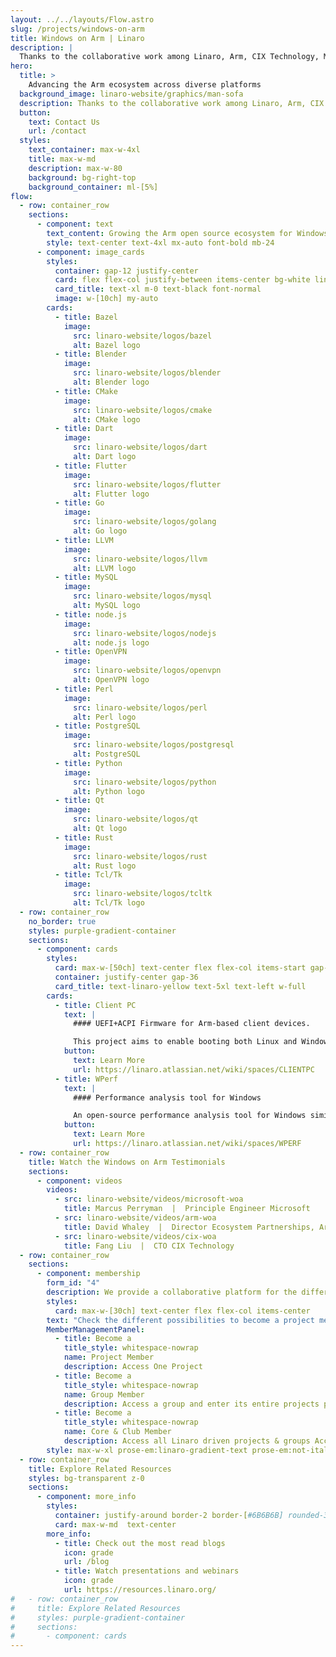 ```yaml
---
layout: ../../layouts/Flow.astro
slug: /projects/windows-on-arm
title: Windows on Arm | Linaro
description: |
  Thanks to the collaborative work among Linaro, Arm, CIX Technology, Microsoft and Qualcomm we are building the Windows on Arm ecosystem for native development unlocking better user experiences and broader adoption of Windows on Arm platforms.
hero:
  title: >
    Advancing the Arm ecosystem across diverse platforms
  background_image: linaro-website/graphics/man-sofa
  description: Thanks to the collaborative work among Linaro, Arm, CIX Technology, Microsoft and Qualcomm we are building the Windows on Arm ecosystem for native development unlocking better user experiences and broader adoption of Windows on Arm platforms.
  button:
    text: Contact Us
    url: /contact
  styles:
    text_container: max-w-4xl
    title: max-w-md
    description: max-w-80
    background: bg-right-top
    background_container: ml-[5%]
flow:
  - row: container_row
    sections:
      - component: text
        text_content: Growing the Arm open source ecosystem for Windows involves setting up CI and testing, coordinating with vendors to analyze and fix regressions and establishing relationships with project maintainers.
        style: text-center text-4xl mx-auto font-bold mb-24
      - component: image_cards
        styles:
          container: gap-12 justify-center
          card: flex flex-col justify-between items-center bg-white linaro-gradient-border aspect-square px-8
          card_title: text-xl m-0 text-black font-normal
          image: w-[10ch] my-auto
        cards:
          - title: Bazel
            image:
              src: linaro-website/logos/bazel
              alt: Bazel logo
          - title: Blender
            image:
              src: linaro-website/logos/blender
              alt: Blender logo
          - title: CMake
            image:
              src: linaro-website/logos/cmake
              alt: CMake logo
          - title: Dart
            image:
              src: linaro-website/logos/dart
              alt: Dart logo
          - title: Flutter
            image:
              src: linaro-website/logos/flutter
              alt: Flutter logo
          - title: Go
            image:
              src: linaro-website/logos/golang
              alt: Go logo
          - title: LLVM
            image:
              src: linaro-website/logos/llvm
              alt: LLVM logo
          - title: MySQL
            image:
              src: linaro-website/logos/mysql
              alt: MySQL logo
          - title: node.js
            image:
              src: linaro-website/logos/nodejs
              alt: node.js logo
          - title: OpenVPN
            image:
              src: linaro-website/logos/openvpn
              alt: OpenVPN logo
          - title: Perl
            image:
              src: linaro-website/logos/perl
              alt: Perl logo
          - title: PostgreSQL
            image:
              src: linaro-website/logos/postgresql
              alt: PostgreSQL
          - title: Python
            image:
              src: linaro-website/logos/python
              alt: Python logo
          - title: Qt
            image:
              src: linaro-website/logos/qt
              alt: Qt logo
          - title: Rust
            image:
              src: linaro-website/logos/rust
              alt: Rust logo
          - title: Tcl/Tk
            image:
              src: linaro-website/logos/tcltk
              alt: Tcl/Tk logo
  - row: container_row
    no_border: true
    styles: purple-gradient-container
    sections:
      - component: cards
        styles:
          card: max-w-[50ch] text-center flex flex-col items-start gap-8 text-left prose-invert prose-p:text-left prose-p:text-xl prose-h4:text-3xl prose-headings:text-left prose-h4:my-4 prose-h4:mt-0
          container: justify-center gap-36
          card_title: text-linaro-yellow text-5xl text-left w-full
        cards:
          - title: Client PC
            text: |
              #### UEFI+ACPI Firmware for Arm-based client devices.

              This project aims to enable booting both Linux and Windows on ARM based client machines using the same ARM SystemReady SR compliant UEFI/ACPI firmware.
            button:
              text: Learn More
              url: https://linaro.atlassian.net/wiki/spaces/CLIENTPC
          - title: WPerf
            text: |
              #### Performance analysis tool for Windows

              An open-source performance analysis tool for Windows similar to Linux Perf.
            button:
              text: Learn More
              url: https://linaro.atlassian.net/wiki/spaces/WPERF
  - row: container_row
    title: Watch the Windows on Arm Testimonials
    sections:
      - component: videos
        videos:
          - src: linaro-website/videos/microsoft-woa
            title: Marcus Perryman  |  Principle Engineer Microsoft
          - src: linaro-website/videos/arm-woa
            title: David Whaley  |  Director Ecosystem Partnerships, Arm
          - src: linaro-website/videos/cix-woa
            title: Fang Liu  |  CTO CIX Technology
  - row: container_row
    sections:
      - component: membership
        form_id: "4"
        description: We provide a collaborative platform for the different industry players within the Arm ecosystem to come together, discuss, agree upon, and implement solutions to shared problems. We offer various avenues for engaging in collaborative engineering.
        styles:
          card: max-w-[30ch] text-center flex flex-col items-center
        text: "Check the different possibilities to become a project member:"
        MemberManagementPanel:
          - title: Become a
            title_style: whitespace-nowrap
            name: Project Member
            description: Access One Project
          - title: Become a
            title_style: whitespace-nowrap
            name: Group Member
            description: Access a group and enter its entire projects portfolio
          - title: Become a
            title_style: whitespace-nowrap
            name: Core & Club Member
            description: Access all Linaro driven projects & groups Access One Project
        style: max-w-xl prose-em:linaro-gradient-text prose-em:not-italic prose-headings:text-5xl prose-headings:my-3 prose-ul:text-xl prose-headings:leading-tight prose-p:text-3xl text-center
  - row: container_row
    title: Explore Related Resources
    styles: bg-transparent z-0
    sections:
      - component: more_info
        styles:
          container: justify-around border-2 border-[#6B6B6B] rounded-3xl py-10
          card: max-w-md  text-center
        more_info:
          - title: Check out the most read blogs
            icon: grade
            url: /blog
          - title: Watch presentations and webinars
            icon: grade
            url: https://resources.linaro.org/
#   - row: container_row
#     title: Explore Related Resources
#     styles: purple-gradient-container
#     sections:
#       - component: cards
---
```

